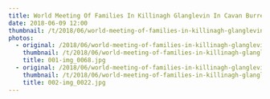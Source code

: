 ```yaml
---
title: World Meeting Of Families In Killinagh Glanglevin In Cavan Burren Parl
date: 2018-06-09 12:00
thumbnail: /t/2018/06/world-meeting-of-families-in-killinagh-glanglevin-in-cavan-burren-parl/001-img_0068.jpg
photos:
  - original: /2018/06/world-meeting-of-families-in-killinagh-glanglevin-in-cavan-burren-parl/001-img_0068.jpg
    thumbnail: /t/2018/06/world-meeting-of-families-in-killinagh-glanglevin-in-cavan-burren-parl/001-img_0068.jpg
    title: 001-img_0068.jpg
  - original: /2018/06/world-meeting-of-families-in-killinagh-glanglevin-in-cavan-burren-parl/002-img_0022.jpg
    thumbnail: /t/2018/06/world-meeting-of-families-in-killinagh-glanglevin-in-cavan-burren-parl/002-img_0022.jpg
    title: 002-img_0022.jpg
---
```

